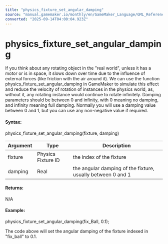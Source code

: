 ```yaml
---
title: "physics_fixture_set_angular_damping"
source: "manual.gamemaker.io/monthly/en/GameMaker_Language/GML_Reference/Physics/Fixtures/physics_fixture_set_angular_damping.htm"
converted: "2025-09-14T04:00:04.923Z"
---
```


# physics\_fixture\_set\_angular\_damping

If you think about any rotating object in the "real world", unless it has a motor or is in space, it slows down over time due to the influence of external forces (like friction with the air around it). We can use the function physics\_fixture\_set\_angular\_damping in GameMaker to simulate this effect and reduce the velocity of rotation of instances in the physics world, as, without it, any rotating instance would continue to rotate infinitely. Damping parameters should be between 0 and infinity, with 0 meaning no damping, and infinity meaning full damping. Normally you will use a damping value between 0 and 1, but you can use any non-negative value if required.

#### Syntax:

physics\_fixture\_set\_angular\_damping(fixture, damping)

| Argument | Type | Description |
| --- | --- | --- |
| fixture | Physics Fixture ID | the index of the fixture |
| damping | Real | the angular damping of the fixture, usually between 0 and 1 |

#### Returns:

N/A

#### Example:

physics\_fixture\_set\_angular\_damping(fix\_Ball, 0.1);

The code above will set the angular damping of the fixture indexed in "fix\_ball" to 0.1.